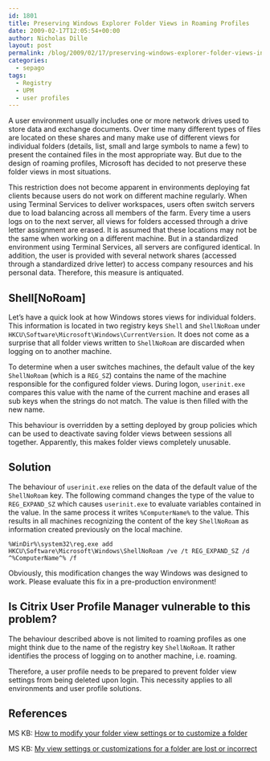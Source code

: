 ```yaml
---
id: 1801
title: Preserving Windows Explorer Folder Views in Roaming Profiles
date: 2009-02-17T12:05:54+00:00
author: Nicholas Dille
layout: post
permalink: /blog/2009/02/17/preserving-windows-explorer-folder-views-in-roaming-profiles/
categories:
  - sepago
tags:
  - Registry
  - UPM
  - user profiles
---
```

A user environment usually includes one or more network drives used to store data and exchange documents. Over time many different types of files are located on these shares and many make use of different views for individual folders (details, list, small and large symbols to name a few) to present the contained files in the most appropriate way. But due to the design of roaming profiles, Microsoft has decided to not preserve these folder views in most situations.

<!--more-->

This restriction does not become apparent in environments deploying fat clients because users do not work on different machine regularly. When using Terminal Services to deliver workspaces, users often switch servers due to load balancing across all members of the farm. Every time a users logs on to the next server, all views for folders accessed through a drive letter assignment are erased. It is assumed that these locations may not be the same when working on a different machine. But in a standardized environment using Terminal Services, all servers are configured identical. In addition, the user is provided with several network shares (accessed through a standardized drive letter) to access company resources and his personal data. Therefore, this measure is antiquated.

## Shell[NoRoam]

Let’s have a quick look at how Windows stores views for individual folders. This information is located in two registry keys `Shell` and `ShellNoRoam` under `HKCU\Software\Microsoft\Windows\CurrentVersion`. It does not come as a surprise that all folder views written to `ShellNoRoam` are discarded when logging on to another machine.

To determine when a user switches machines, the default value of the key `ShellNoRoam` (which is a `REG_SZ`) contains the name of the machine responsible for the configured folder views. During logon, `userinit.exe` compares this value with the name of the current machine and erases all sub keys when the strings do not match. The value is then filled with the new name.

This behaviour is overridden by a setting deployed by group policies which can be used to deactivate saving folder views between sessions all together. Apparently, this makes folder views completely unusable.

## Solution

The behaviour of `userinit.exe` relies on the data of the default value of the `ShellNoRoam` key. The following command changes the type of the value to `REG_EXPAND_SZ` which causes `userinit.exe` to evaluate variables contained in the value. In the same process it writes `%ComputerName%` to the value. This results in all machines recognizing the content of the key `ShellNoRoam` as information created previously on the local machine.
  
`%WinDir%\system32\reg.exe add HKCU\Software\Microsoft\Windows\ShellNoRoam /ve /t REG_EXPAND_SZ /d ^%ComputerName^% /f`

Obviously, this modification changes the way Windows was designed to work. Please evaluate this fix in a pre-production environment!

## Is Citrix User Profile Manager vulnerable to this problem?

The behaviour described above is not limited to roaming profiles as one might think due to the name of the registry key `ShellNoRoam`. It rather identifies the process of logging on to another machine, i.e. roaming.

Therefore, a user profile needs to be prepared to prevent folder view settings from being deleted upon login. This necessity applies to all environments and user profile solutions.

## References

MS KB: [How to modify your folder view settings or to customize a folder](http://support.microsoft.com/kb/812003/en-us)

MS KB: [My view settings or customizations for a folder are lost or incorrect](http://support.microsoft.com/kb/813711/en-us)
